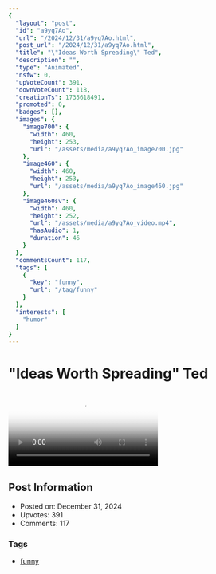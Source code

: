 ```yaml
---
{
  "layout": "post",
  "id": "a9yq7Ao",
  "url": "/2024/12/31/a9yq7Ao.html",
  "post_url": "/2024/12/31/a9yq7Ao.html",
  "title": "\"Ideas Worth Spreading\" Ted",
  "description": "",
  "type": "Animated",
  "nsfw": 0,
  "upVoteCount": 391,
  "downVoteCount": 118,
  "creationTs": 1735618491,
  "promoted": 0,
  "badges": [],
  "images": {
    "image700": {
      "width": 460,
      "height": 253,
      "url": "/assets/media/a9yq7Ao_image700.jpg"
    },
    "image460": {
      "width": 460,
      "height": 253,
      "url": "/assets/media/a9yq7Ao_image460.jpg"
    },
    "image460sv": {
      "width": 460,
      "height": 252,
      "url": "/assets/media/a9yq7Ao_video.mp4",
      "hasAudio": 1,
      "duration": 46
    }
  },
  "commentsCount": 117,
  "tags": [
    {
      "key": "funny",
      "url": "/tag/funny"
    }
  ],
  "interests": [
    "humor"
  ]
}
---
```


# "Ideas Worth Spreading" Ted

<video controls playsinline loop poster="/assets/media/a9yq7Ao_image460.jpg">
  <source src="/assets/media/a9yq7Ao_video.mp4" type="video/mp4">
  Your browser does not support the video tag.
</video>

## Post Information

- Posted on: December 31, 2024
- Upvotes: 391
- Comments: 117

### Tags

- [funny](/tag/funny)
